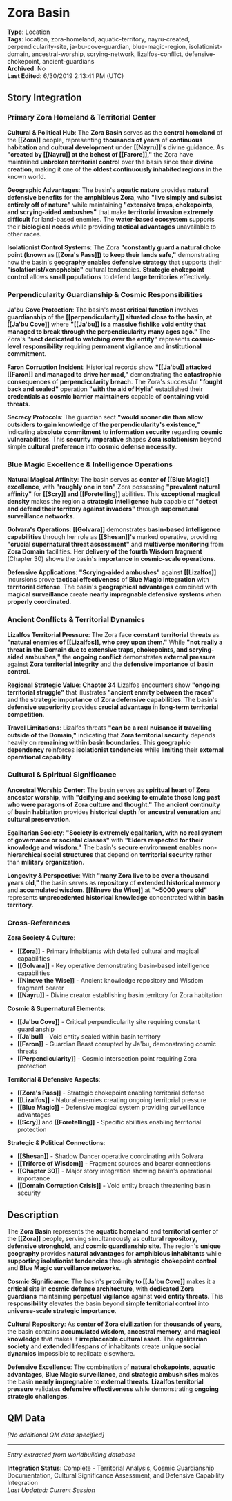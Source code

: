 # Zora Basin

**Type**: Location  
**Tags**: location, zora-homeland, aquatic-territory, nayru-created, perpendicularity-site, ja-bu-cove-guardian, blue-magic-region, isolationist-domain, ancestral-worship, scrying-network, lizalfos-conflict, defensive-chokepoint, ancient-guardians  
**Archived**: No  
**Last Edited**: 6/30/2019 2:13:41 PM (UTC)

## Story Integration

### Primary Zora Homeland & Territorial Center
**Cultural & Political Hub**: The **Zora Basin** serves as the **central homeland** of the **[[Zora]]** people, representing **thousands of years** of **continuous habitation** and **cultural development** under **[[Nayru]]'s** divine guidance. As **"created by [[Nayru]] at the behest of [[Farore]],"** the Zora have maintained **unbroken territorial control** over the basin since their **divine creation**, making it one of the **oldest continuously inhabited regions** in the known world.

**Geographic Advantages**: The basin's **aquatic nature** provides **natural defensive benefits** for the **amphibious Zora**, who **"live simply and subsist entirely off of nature"** while maintaining **"extensive traps, chokepoints, and scrying-aided ambushes"** that make **territorial invasion extremely difficult** for land-based enemies. The **water-based ecosystem** supports their **biological needs** while providing **tactical advantages** unavailable to other races.

**Isolationist Control Systems**: The Zora **"constantly guard a natural choke point (known as [[Zora's Pass]]) to keep their lands safe,"** demonstrating how the basin's **geography enables defensive strategy** that supports their **"isolationist/xenophobic"** cultural tendencies. **Strategic chokepoint control** allows **small populations** to defend **large territories** effectively.

### Perpendicularity Guardianship & Cosmic Responsibilities
**Ja'bu Cove Protection**: The basin's **most critical function** involves **guardianship** of the **[[perpendicularity]] situated close to the basin, at [[Ja'bu Cove]]** where **"[[Ja'bu]] is a massive fishlike void entity that managed to break through the perpendicularity many ages ago."** The Zora's **"sect dedicated to watching over the entity"** represents **cosmic-level responsibility** requiring **permanent vigilance** and **institutional commitment**.

**Faron Corruption Incident**: Historical records show **"[[Ja'bu]] attacked [[Faron]] and managed to drive her mad,"** demonstrating the **catastrophic consequences** of **perpendicularity breach**. The Zora's successful **"fought back and sealed"** operation **"with the aid of Hylia"** established their **credentials as cosmic barrier maintainers** capable of **containing void threats**.

**Secrecy Protocols**: The guardian sect **"would sooner die than allow outsiders to gain knowledge of the perpendicularity's existence,"** indicating **absolute commitment** to **information security** regarding **cosmic vulnerabilities**. This **security imperative** shapes **Zora isolationism** beyond simple **cultural preference** into **cosmic defense necessity**.

### Blue Magic Excellence & Intelligence Operations
**Natural Magical Affinity**: The basin serves as **center of [[Blue Magic]] excellence**, with **"roughly one in ten"** Zora possessing **"prevalent natural affinity"** for **[[Scry]] and [[Foretelling]]** abilities. This **exceptional magical density** makes the region a **strategic intelligence hub** capable of **"detect and defend their territory against invaders"** through **supernatural surveillance networks**.

**Golvara's Operations**: **[[Golvara]]** demonstrates **basin-based intelligence capabilities** through her role as **[[Shesan]]'s** marked operative, providing **"crucial supernatural threat assessment"** and **multiverse monitoring** from **Zora Domain** facilities. Her **delivery of the fourth Wisdom fragment** (Chapter 30) shows the basin's **importance** in **cosmic-scale operations**.

**Defensive Applications**: **"Scrying-aided ambushes"** against **[[Lizalfos]]** incursions prove **tactical effectiveness** of **Blue Magic integration** with **territorial defense**. The basin's **geographical advantages** combined with **magical surveillance** create **nearly impregnable defensive systems** when **properly coordinated**.

### Ancient Conflicts & Territorial Dynamics  
**Lizalfos Territorial Pressure**: The Zora face **constant territorial threats** as **"natural enemies of [[Lizalfos]], who prey upon them."** While **"not really a threat in the Domain due to extensive traps, chokepoints, and scrying-aided ambushes,"** the **ongoing conflict** demonstrates **external pressure** against **Zora territorial integrity** and the **defensive importance** of **basin control**.

**Regional Strategic Value**: **Chapter 34** Lizalfos encounters show **"ongoing territorial struggle"** that illustrates **"ancient enmity between the races"** and the **strategic importance** of **Zora defensive capabilities**. The basin's **defensive superiority** provides **crucial advantage** in **long-term territorial competition**.

**Travel Limitations**: Lizalfos threats **"can be a real nuisance if travelling outside of the Domain,"** indicating that **Zora territorial security** depends heavily on **remaining within basin boundaries**. This **geographic dependency** reinforces **isolationist tendencies** while **limiting** their **external operational capability**.

### Cultural & Spiritual Significance
**Ancestral Worship Center**: The basin serves as **spiritual heart** of **Zora ancestor worship**, with **"deifying and seeking to emulate those long past who were paragons of Zora culture and thought."** The **ancient continuity** of **basin habitation** provides **historical depth** for **ancestral veneration** and **cultural preservation**.

**Egalitarian Society**: **"Society is extremely egalitarian, with no real system of governance or societal classes"** with **"Elders respected for their knowledge and wisdom."** The basin's **secure environment** enables **non-hierarchical social structures** that depend on **territorial security** rather than **military organization**.

**Longevity & Perspective**: With **"many Zora live to be over a thousand years old,"** the basin serves as **repository** of **extended historical memory** and **accumulated wisdom**. **[[Nineve the Wise]]** at **"~5000 years old"** represents **unprecedented historical knowledge** concentrated within **basin territory**.

### Cross-References
**Zora Society & Culture**:
- **[[Zora]]** - Primary inhabitants with detailed cultural and magical capabilities
- **[[Golvara]]** - Key operative demonstrating basin-based intelligence capabilities
- **[[Nineve the Wise]]** - Ancient knowledge repository and Wisdom fragment bearer
- **[[Nayru]]** - Divine creator establishing basin territory for Zora habitation

**Cosmic & Supernatural Elements**:
- **[[Ja'bu Cove]]** - Critical perpendicularity site requiring constant guardianship
- **[[Ja'bu]]** - Void entity sealed within basin territory
- **[[Faron]]** - Guardian Beast corrupted by Ja'bu, demonstrating cosmic threats
- **[[Perpendicularity]]** - Cosmic intersection point requiring Zora protection

**Territorial & Defensive Aspects**:
- **[[Zora's Pass]]** - Strategic chokepoint enabling territorial defense
- **[[Lizalfos]]** - Natural enemies creating ongoing territorial pressure
- **[[Blue Magic]]** - Defensive magical system providing surveillance advantages
- **[[Scry]]** and **[[Foretelling]]** - Specific abilities enabling territorial protection

**Strategic & Political Connections**:
- **[[Shesan]]** - Shadow Dancer operative coordinating with Golvara
- **[[Triforce of Wisdom]]** - Fragment sources and bearer connections
- **[[Chapter 30]]** - Major story integration showing basin's operational importance
- **[[Domain Corruption Crisis]]** - Void entity breach threatening basin security

## Description
The **Zora Basin** represents the **aquatic homeland** and **territorial center** of the **[[Zora]]** people, serving simultaneously as **cultural repository**, **defensive stronghold**, and **cosmic guardianship site**. The region's **unique geography** provides **natural advantages** for **amphibious inhabitants** while **supporting isolationist tendencies** through **strategic chokepoint control** and **Blue Magic surveillance networks**.

**Cosmic Significance**: The basin's **proximity to [[Ja'bu Cove]]** makes it a **critical site** in **cosmic defense architecture**, with **dedicated Zora guardians** maintaining **perpetual vigilance** against **void entity threats**. This **responsibility** elevates the basin beyond **simple territorial control** into **universe-scale strategic importance**.

**Cultural Repository**: As **center of Zora civilization** for **thousands of years**, the basin contains **accumulated wisdom**, **ancestral memory**, and **magical knowledge** that makes it **irreplaceable cultural asset**. The **egalitarian society** and **extended lifespans** of inhabitants create **unique social dynamics** impossible to replicate elsewhere.

**Defensive Excellence**: The combination of **natural chokepoints**, **aquatic advantages**, **Blue Magic surveillance**, and **strategic ambush sites** makes the basin **nearly impregnable** to **external threats**. **Lizalfos territorial pressure** validates **defensive effectiveness** while demonstrating **ongoing strategic challenges**.

## QM Data
*[No additional QM data specified]*

---
*Entry extracted from worldbuilding database*

**Integration Status**: Complete - Territorial Analysis, Cosmic Guardianship Documentation, Cultural Significance Assessment, and Defensive Capability Integration  
*Last Updated: Current Session*
